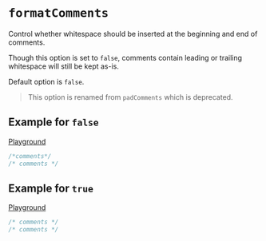 # `formatComments`

Control whether whitespace should be inserted at the beginning and end of comments.

Though this option is set to `false`, comments contain leading or trailing whitespace will still be kept as-is.

Default option is `false`.

> This option is renamed from `padComments` which is deprecated.

## Example for `false`

[Playground](https://malva-play.vercel.app/?code=H4sIAAAAAAAAA9PXSs7PzU3NKynW0ufS11KA8RS09AGs222%2FGwAAAA%3D%3D&config=H4sIAAAAAAAAA6vmUlBQSssvyk0scc7PzU3NKylWslJIS8wpTuWqBQCk3Eq9HQAAAA%3D%3D&syntax=css)

```css
/*comments*/
/* comments */
```

## Example for `true`

[Playground](https://malva-play.vercel.app/?code=H4sIAAAAAAAAA9PXSs7PzU3NKynW0ufS11KA8RS09AGs222%2FGwAAAA%3D%3D&config=H4sIAAAAAAAAA6vmUlBQSssvyk0scc7PzU3NKylWslIoKSpN5aoFAEnSpIgcAAAA&syntax=css)

```css
/* comments */
/* comments */
```

